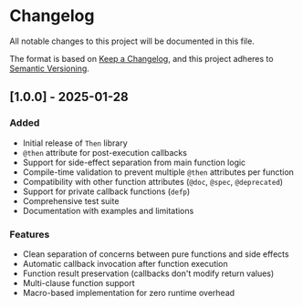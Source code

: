 # Changelog

All notable changes to this project will be documented in this file.

The format is based on [Keep a Changelog](https://keepachangelog.com/en/1.0.0/),
and this project adheres to [Semantic Versioning](https://semver.org/spec/v2.0.0.html).

## [1.0.0] - 2025-01-28

### Added
- Initial release of `Then` library
- `@then` attribute for post-execution callbacks
- Support for side-effect separation from main function logic
- Compile-time validation to prevent multiple `@then` attributes per function
- Compatibility with other function attributes (`@doc`, `@spec`, `@deprecated`)
- Support for private callback functions (`defp`)
- Comprehensive test suite
- Documentation with examples and limitations

### Features
- Clean separation of concerns between pure functions and side effects
- Automatic callback invocation after function execution
- Function result preservation (callbacks don't modify return values)
- Multi-clause function support
- Macro-based implementation for zero runtime overhead
